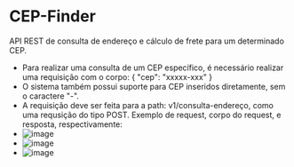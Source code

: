 # CEP-Finder

API REST de consulta de endereço e cálculo de frete para um determinado CEP.

- Para realizar uma consulta de um CEP específico, é necessário realizar uma requisição com o corpo:
  {
    "cep": "xxxxx-xxx"
  }
- O sistema também possui suporte para CEP inseridos diretamente, sem o caractere "-".
- A requisição deve ser feita para a path: v1/consulta-endereço, como uma requsição do tipo POST. Exemplo de request, corpo do request, e resposta, respectivamente:
- ![image](https://user-images.githubusercontent.com/38697815/229250647-2f84637c-688e-4cc8-9709-43c690bf93ba.png)
- ![image](https://user-images.githubusercontent.com/38697815/229250736-265041b6-db26-4e9a-abdb-62ec7815090f.png)
- ![image](https://user-images.githubusercontent.com/38697815/229250766-4b792428-0141-4b34-becb-9b9b7c1e9157.png)
